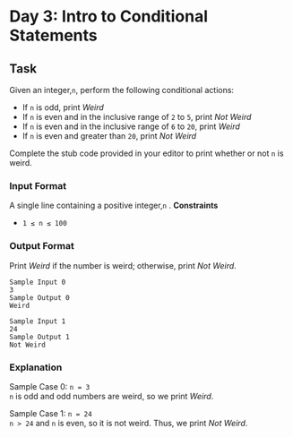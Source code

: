 # Day 3: Intro to Conditional Statements


## Task

Given an integer,`n`, perform the following conditional actions:
- If `n` is odd, print *Weird* 
- If `n` is even and in the inclusive range of `2` to `5`, print *Not Weird* 
- If `n` is even and in the inclusive range of `6` to `20`, print *Weird* 
- If `n` is even and greater than `20`, print *Not Weird*
  
Complete the stub code provided in your editor to print whether or not `n` is weird.


### Input Format

A single line containing a positive integer,`n` .
**Constraints**

- `1 ≤ n ≤ 100`

### Output Format

Print *Weird* if the number is weird; otherwise, print *Not Weird*.
```angular2html
Sample Input 0
3
Sample Output 0
Weird

Sample Input 1
24
Sample Output 1
Not Weird
```

### Explanation

Sample Case  0: `n = 3`<br>
`n` is odd and odd numbers are weird, so we print *Weird*. 

Sample Case 1: `n = 24`<br>
`n > 24` and `n` is even, so it is not weird. Thus, we print *Not Weird*.
